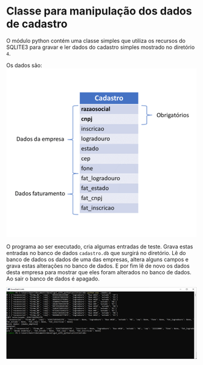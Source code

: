 # Classe para manipulação dos dados de cadastro

O módulo python contém uma classe simples que utiliza os recursos do SQLITE3 para gravar e ler dados do cadastro simples mostrado no diretório `4`.

Os dados são:
![Data](db_diagram.png)

O programa ao ser executado, cria algumas entradas de teste.
Grava estas entradas no banco de dados `cadastro.db` que surgirá no diretório.
Lê do banco de dados os dados de uma das empresas, altera alguns campos e grava estas alterações no banco de dados.
E por fim lê de novo os dados desta empresa para mostrar que eles foram alterados no banco de dados.
Ao sair o banco de dados é apagado.

![Exemplo](running.png)
